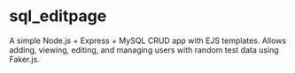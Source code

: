 # sql_editpage
A simple Node.js + Express + MySQL CRUD app with EJS templates. Allows adding, viewing, editing, and managing users with random test data using Faker.js.
